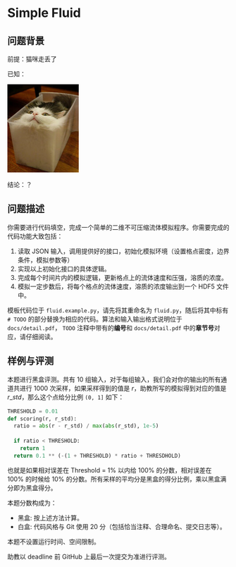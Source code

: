 # Simple Fluid

## 问题背景

前提：猫咪走丢了

已知：

![Fluid](docs/liquid.jpg)

结论：？

## 问题描述

你需要进行代码填空，完成一个简单的二维不可压缩流体模拟程序。你需要完成的代码功能大致包括：

1. 读取 JSON 输入，调用提供好的接口，初始化模拟环境（设置格点密度，边界条件，模拟参数等）
2. 实现以上初始化接口的具体逻辑。
3. 完成每个时间片内的模拟逻辑，更新格点上的流体速度和压强，溶质的浓度。
4. 模拟一定步数后，将每个格点的流体速度，溶质的浓度输出到一个 HDF5 文件中。

模板代码位于 `fluid.example.py`，请先将其重命名为 `fluid.py`，随后将其中标有 `# TODO` 的部分替换为相应的代码。算法和输入输出格式说明位于 `docs/detail.pdf`， `TODO` 注释中带有的**编号**和 `docs/detail.pdf` 中的**章节号**对应，请仔细阅读。

## 样例与评测

本题进行黑盒评测。共有 10 组输入，对于每组输入，我们会对你的输出的所有通道共进行 1000 次采样，如果采样得到的值是 $r$，助教所写的模拟得到对应的值是 $r\_std$，那么这个点给分比例 `(0, 1]` 如下：

```python
THRESHOLD = 0.01
def scoring(r, r_std):
  ratio = abs(r - r_std) / max(abs(r_std), 1e-5)

  if ratio < THRESHOLD:
    return 1
  return 0.1 ** (-(1 + THRESHOLD) * ratio + THRESDHOLD)
```

也就是如果相对误差在 Threshold = 1% 以内给 100% 的分数，相对误差在 100% 的时候给 10% 的分数。所有采样的平均分是黑盒的得分比例，乘以黑盒满分即为黑盒得分。

本题分数构成为：

- 黑盒: 按上述方法计算。
- 白盒: 代码风格与 Git 使用 20 分（包括恰当注释、合理命名、提交日志等）。

本题不设置运行时间、空间限制。

助教以 deadline 前 GitHub 上最后一次提交为准进行评测。
